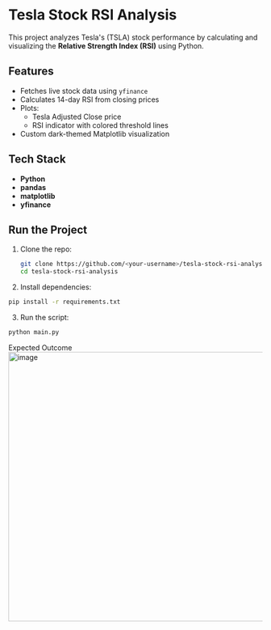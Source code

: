 
# Tesla Stock RSI Analysis

This project analyzes Tesla's (TSLA) stock performance by calculating and visualizing the **Relative Strength Index (RSI)** using Python.

## Features
- Fetches live stock data using `yfinance`
- Calculates 14-day RSI from closing prices
- Plots:
  - Tesla Adjusted Close price
  - RSI indicator with colored threshold lines
- Custom dark-themed Matplotlib visualization

## Tech Stack
- **Python**
- **pandas**
- **matplotlib**
- **yfinance**

## Run the Project
1. Clone the repo:
   ```bash
   git clone https://github.com/<your-username>/tesla-stock-rsi-analysis.git
   cd tesla-stock-rsi-analysis

2. Install dependencies:
```bash
pip install -r requirements.txt
```
 
3. Run the script:
```bash
python main.py
```
 Expected Outcome
 <img width="800" height="533" alt="image" src="https://github.com/user-attachments/assets/36f2af71-a4d8-4640-b0cd-95c9b8d2a32e" />
